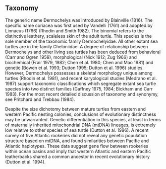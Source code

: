 ## Taxonomy

The generic name Dermochelys was introduced by Blainville (1816). The specific name
coriacea was first used by Vandelli (1761) and adopted by Linnaeus (1766) (Rhodin and Smith
1982). The binomial refers to the distinctive leathery, scaleless skin of the adult turtle. This
species is the sole member of the taxonomic family Dermochelyidae. All other extant sea
turtles are in the family Cheloniidae. A degree of relationship between Dermochelys and other
living sea turtles has been deduced from behavioral (Carr and Ogren 1959), morphological
(Nick 1912; Zug 1966) and biochemical (Frair 1979, 1982; Chen et al. 1980; Chen and Mao
1981) and genetic (Bowen et al. 1993; Dutton 1995; Dutton et al. 1996) studies. However,
Dermochelys possesses a skeletal morphology unique among turtles (Rhodin et al. 1981), and
recent karyological studies (Medrano et al. 1987) support taxonomic classifications which
segregate extant sea turtle species into two distinct families (Gaffney 1975, 1984; Bickham
and Carr 1983). For the most recent detailed discussion of taxonomy and synonymy, see
Pritchard and Trebbau (1984).

Despite the size dichotomy between mature turtles from eastern and western Pacific nesting colonies, conclusions of evolutionary distinctness may be unwarranted. Genetic differentiation in this species, at least in terms of maternally inherited mitochondrial DNA (mtDNA) lineages, is extremely low relative to other species of sea turtle (Dutton et al. 1996). A recent survey of five Atlantic rookeries did not reveal any genetic population structure based on mtDNA, and found similarities between Pacific and Atlantic haplotypes. These data suggest gene flow between rookeries within ocean basins and imply that western Atlantic and eastern Pacific leatherbacks shared a common ancestor in recent evolutionary history (Dutton et al. 1994).

